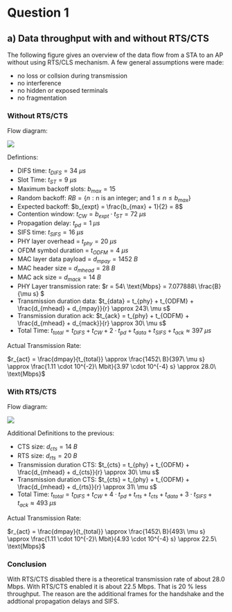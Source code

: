 # Question 1
## a) Data throughput with and without RTS/CTS

The following figure gives an overview of the data flow from 
a STA to an AP without using RTS/CLS mechanism. A few general assumptions were made:

* no loss or collsion during transmission
* no interference 
* no hidden or exposed terminals
* no fragmentation

### Without RTS/CTS
Flow diagram:

![](q1/transmission_without_RTS_CTS.png)

Defintions:

* DIFS time: $t_{DIFS} = 34\ \mu s$
* Slot Time: $t_{ST} = 9\ \mu s$
* Maximum backoff slots: $b_{max} = 15$
* Random backoff: $RB = \{ n : \text{n is an integer; and } 1 \leq n \leq b_{max} \}$
* Expected backoff: $b_{expt} = \frac{b_{max} + 1}{2} = 8$
* Contention window: $t_{CW} = b_{expt} \cdot t_{ST} = 72\ \mu s$
* Propagation delay: $t_{pd} = 1\ \mu s$
* SIFS time: $t_{SIFS} = 16\ \mu s$
* PHY layer overhead = $t_{phy} = 20\ \mu s$
* OFDM symbol duration = $t_{ODFM} = 4\ \mu s$
* MAC layer data payload = $d_{mpay} = 1452\ B$
* MAC header size = $d_{mhead} = 28\ B$
* MAC ack size = $d_{mack} = 14\ B$
* PHY Layer transmission rate: $r = 54\ \text{Mbps} = 7.077888\ \frac{B}{\mu s} $
* Transmission duration data: $t_{data} = t_{phy} + t_{ODFM} + \frac{d_{mhead} + d_{mpay}}{r} \approx 243\ \mu s$
* Transmission duration ack: $t_{ack} = t_{phy} + t_{ODFM} + \frac{d_{mhead} + d_{mack}}{r} \approx 30\ \mu s$
* Total Time: $t_{total} = t_{DIFS} + t_{CW} + 2 \cdot t_{pd} + t_{data} + t_{SIFS} + t_{ack} \approx 397\ \mu s$


Actual Transmission Rate:

 $r_{act} = \frac{dmpay}{t_{total}} \approx \frac{1452\ B}{397\ \mu s} \approx \frac{1.11 \cdot 10^{-2}\ Mbit}{3.97 \cdot 10^{-4} s} \approx 28.0\ \text{Mbps}$
 

### With RTS/CTS

Flow diagram:

![](q1/transmission_with_RTS_CTS.png)

Additional Definitions to the previous:

* CTS size: $d_{cts} = 14\ B$
* RTS size: $d_{rts} = 20\ B$
* Transmission duration CTS: $t_{cts} = t_{phy} + t_{ODFM} + \frac{d_{mhead} + d_{cts}}{r} \approx 30\ \mu s$
* Transmission duration CTS: $t_{cts} = t_{phy} + t_{ODFM} + \frac{d_{mhead} + d_{rts}}{r} \approx 31\ \mu s$
* Total Time: $t_{total} = t_{DIFS} + t_{CW} + 4 \cdot t_{pd} + t_{rts} + t_{cts} + t_{data} + 3 \cdot t_{SIFS} + t_{ack} \approx 493\ \mu s$

Actual Transmission Rate:

 $r_{act} = \frac{dmpay}{t_{total}} \approx \frac{1452\ B}{493\ \mu s} \approx \frac{1.11 \cdot 10^{-2}\ Mbit}{4.93 \cdot 10^{-4} s} \approx 22.5\ \text{Mbps}$
 
### Conclusion

With RTS/CTS disabled there is a theoretical transmission rate of about 28.0 Mbps. With RTS/CTS enabled it is about 22.5 Mbps. That is 20 % less throughput. The reason are the additional frames for the handshake and the addtional propagation delays and SIFS. 